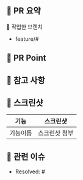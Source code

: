 ## 🌴 PR 요약

🌱 작업한 브랜치
- feature/#

## 🌱 PR Point

## 📌 참고 사항
<!-- 참고할 사항이 있다면 적어주세요. -->

## 📸 스크린샷
|기능|스크린샷|
|:--:|:--:|
|기능이름|스크린샷 첨부|

## 📮 관련 이슈
- Resolved: #
